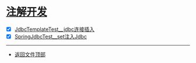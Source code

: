 
# [注解开发](../README.md)

- [x] [JdbcTemplateTest__jdbc连接插入](src/test/java/com/cpucode/test/JdbcTemplateTest.java)
- [x] [SpringJdbcTest__set注入Jdbc](src/test/java/com/cpucode/test/SpringJdbcTest.java)

-----------------

- [返回文件顶部](../README.md)